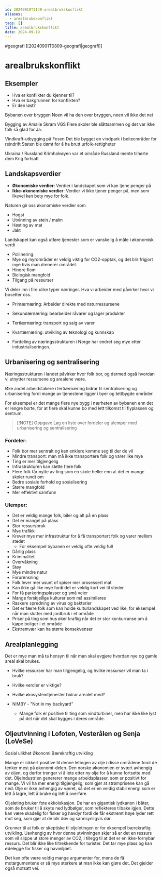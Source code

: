 ```yaml
---
id: 20240919T1149-arealbrukskonflikt
aliases:
  - arealbrukskonflikt
tags: []
title: arealbrukskonflikt
date: 2024-09-19
---
```


#geografi [[20240901T0809-geografi|geografi]]

# arealbrukskonflikt

## Eksempler

- Hva er konflikter du kjenner til?
- Hva er bakgrunnen for konflikten?
- Er den løst?

Bybanen over bryggen
Noen vil ha den over bryggen, noen vil ikke det
nei

Bygging av Amalie Skram VGS
Flere skoler ble slåttsammen og det var ikke folk så glad for
Ja.

Vindkraft-utbygging på Fosen
Det ble bygget en vindpark i beiteområder for reindrift
Staten ble dømt for å ha brutt urfolk-rettigheter

Ukraina / Russland
Krimhalvøyen var et område Russland mente tilhørte dem
Krig fortsatt

## Landskapsverdier

- **Økonomiske verdier**: Verdier i landskapet som vi kan tjene penger på
- **Ikke-økonomiske verdier**: Verdier vi ikke tjener penger på, men som likevel kan bety mye for folk.

Naturen gir oss økonomiske verdier som

- Hogst
- Utvinning av stein / malm
- Høsting av mat
- Jakt

Landskapet kan også utføre tjenester som er vanskelig å måle i økonomisk verdi

- Pollinering
- Mye og myrområder er veldig viktig for CO2-opptak, og det blir frigjort mye hvis man drenerer området.
- Hindre flom
- Biologisk mangfold
- Tilgang på ressurser

Vi deler inn i fire ulike typer næringer. Hva vi arbeider med påvirker hvor vi bosetter oss.

- Primærnæring: Arbeider direkte med naturressursene
- Sekundærnæring: bearbeider råvarer og lager produkter
- Tertiærnæring: transport og salg av varer
- Kvartærnæring: utvikling av teknologi og kunnskap

- Fordeling av næringsstrukturen i Norge har endret seg mye etter industrialiseringen.

## Urbanisering og sentralisering

Næringsstrukturen i landet påvirker hvor folk bor, og dermed også hvordan vi utnytter ressursene og arealene være.

Øke andel arbeidstakere i tertiærnæring bidrar til sentralisering og urbanisering fordi mange av tjenestene ligger i byer og tettbygde områder.

For eksempel er det mange flere nye bygg i nærheten av bybanen enn det er lengre borte, for at flere skal kunne bo med lett tilkomst til flyplassen og sentrum.

> [!NOTE] Oppgave
> Lag en liste over fordeler og ulemper med urbanisering og sentralisering

### Fordeler:

- Folk bor mer sentralt og kan enklere komme seg til der de vil
- Mindre transport: man må ikke transportere folk og varer like mye
- Ting er mer tilgjengelig
- Infrastrukturen kan støtte flere folk
- Flere folk får nytte av ting som en skole heller enn at det er mange skoler rundt om
- Bedre sosiale forhold og sosialisering
- Større mangfold
- Mer effektivt samfunn

### Ulemper:

- Det er veldig mange folk, biler og alt på en plass
- Det er mangel på plass
- Stor ressursbruk
- Mye trafikk
- Krever mye mer infrastruktur for å få transportert folk og varer mellom stedet
  - For eksempel bybanen er veldig ofte veldig full
- Dårlig plass
- Kriminalitet
- Overvåkning
- Støy
- Mye mindre natur
- Forurensning
- Folk lever mer usunt of spiser mer prosessert mat
- Kan ikke gå like mye fordi det er veldig kort vei til steder
- For få parkeringsplasser og små veier
- Mange forskjellige kulturer som må assimileres
- Raskere spredning av virus og bakterier
- Det er færre folk som kan holde kulturlandskapet ved like, for eksempel når man slutter med jordbruk i et område
- Priser på ting som hus øker kraftig når det er stor konkurranse om å kjøpe boliger i et område
- Ekstremvær kan ha større konsekvenser

## Arealplanlegging

Det er mye man må ta hensyn til når man skal avgjøre hvordan nye og gamle areal skal brukes.

- Hvilke ressurser har man tilgjengelig, og hvilke ressurser vil man ta i bruk?
- Hvilke verdier er viktige?
- Hvilke økosystemtjenester bidrar arealet med?

- NIMBY - "Not in my backyard"
  - Mange folk er positive til ting som vindturbiner, men har ikke like lyst på det når det skal bygges i deres område.

## Oljeutvinning i Lofoten, Vesterålen og Senja (LoVeSe)

Sosial ulikhet
Økonomi
Bærekraftig utvikling

Mange er sikkert positive til denne letingen av olje i disse områdene fordi de tenker mest på økonomi-delen. Den norske økonomien er svært avhengig av oljen, og derfor trenger vi å lete etter ny olje for å kunne fortsette med det.
Oljeindustrien genererer mange arbeidsplasser, som er positivt for mange.
Vi vil ha mer energi tilgjengelig, som gjør at strømprisene kan gå ned. Olje er ikke avhengig av været, så det er en veldig stabil energi som er lett å lagre, lett å bruke og lett å overføre.

Oljeleting bruker fote ekkolokasjon. De har en gigantisk lydkanon i båter, som de bruker til å skyte ned lydbølger, som reflekteres tilbake igjen. Dette kan være skadelig for fisker og havdyr fordi de får ekstremt høye lyder rett mot seg, som gjør at de blir døv og sannsynligvis dør.

Grunner til at folk er skeptiske til oljeletingen er for eksempel bærekraftig utvikling. Uavhengig av hvor denne utvinningen skjer så er det en ressurs som vil slippe ut store menger av CO2, i tillegg til at det er en ikke-fornybar ressurs.
Det blir ikke like tiltrekkende for turister.
Det tar mye plass og kan ødelegge for fisker og havmiljøet.

Det kan ofte være veldig mange argumenter for, mens de få motargumentene er så mye sterkere at man ikke kan gjøre det. Det gjelder også motsatt vei.
